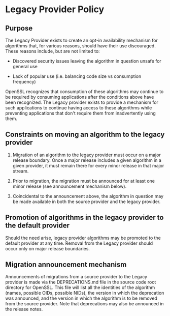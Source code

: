 # Legacy Provider Policy

## Purpose
The Legacy Provider exists to create an opt-in availability mechanism for
algorithms that, for various reasons, should have their use discouraged.  These
reasons include, but are not limited to:

* Discovered security issues leaving the algorithm in question unsafe for
  general use

* Lack of popular use (i.e. balancing code size vs consumption frequency)

OpenSSL recognizes that consumption of these algorithms may continue to be
required by consuming applications after the conditions above have been
recognized.  The Legacy provider exists to provide a mechanism for such
applications to continue having access to these algorithms while preventing
applications that don't require them from inadvertently using them.

## Constraints on moving an algorithm to the legacy provider

1) Migration of an algorithm to the legacy provider must occur on a major
release boundary.  Once a major release includes a given algorithm in a given
provider, it must remain there for every minor release in that major stream.

2) Prior to migration, the migration must be announced for at least one 
minor release (see announcement mechanism below).

3) Coincidental to the announcement above, the algorithm in question may be made
available in both the source provider and the legacy provider.

## Promotion of algorithms in the legacy provider to the default provider

Should the need arise, legacy provider algorithms may be promoted to the default
provider at any time.  Removal from the Legacy provider should occur only on
major release boundaries.

## Migration announcement mechanism

Announcements of migrations from a source provider to the Legacy provider is
made via the DEPRECATIONS.md file in the source code root directory for
OpenSSL.  This file will list all the identities of the algorithm (names,
possible OIDs, possible NIDs), the version in  which the deprecation was
announced, and the version in which the algorithm is to be removed from the
source provider.  Note that deprecations may also be announced in the release
notes.


